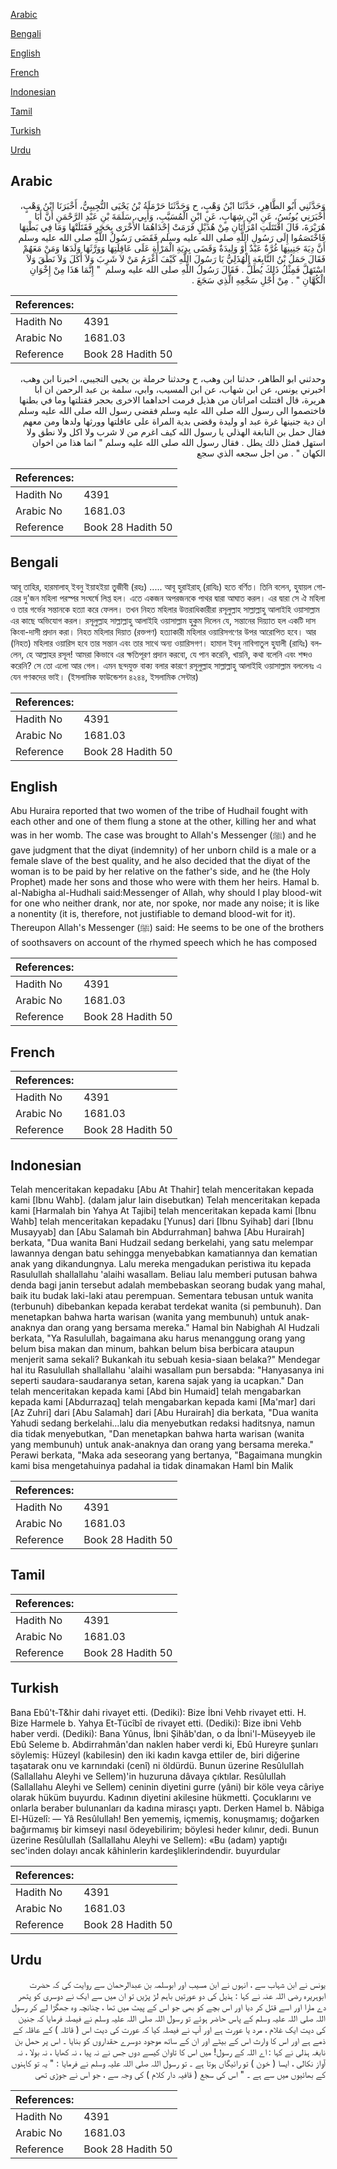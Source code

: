 [Arabic](#arabic)

[Bengali](#bengali)

[English](#english)

[French](#french)

[Indonesian](#indonesian)

[Tamil](#tamil)

[Turkish](#turkish)

[Urdu](#urdu)

## Arabic


<div dir="rtl" lang="ar" style={{fontSize:'larger',backgroundColor:'#f8f9fa',padding:20}}>
وَحَدَّثَنِي أَبُو الطَّاهِرِ، حَدَّثَنَا ابْنُ وَهْبٍ، ح وَحَدَّثَنَا حَرْمَلَةُ بْنُ يَحْيَى التُّجِيبِيُّ، أَخْبَرَنَا ابْنُ وَهْبٍ، أَخْبَرَنِي يُونُسُ، عَنِ ابْنِ شِهَابٍ، عَنِ ابْنِ الْمُسَيَّبِ، وَأَبِي، سَلَمَةَ بْنِ عَبْدِ الرَّحْمَنِ أَنَّ أَبَا هُرَيْرَةَ، قَالَ اقْتَتَلَتِ امْرَأَتَانِ مِنْ هُذَيْلٍ فَرَمَتْ إِحْدَاهُمَا الأُخْرَى بِحَجَرٍ فَقَتَلَتْهَا وَمَا فِي بَطْنِهَا فَاخْتَصَمُوا إِلَى رَسُولِ اللَّهِ صلى الله عليه وسلم فَقَضَى رَسُولُ اللَّهِ صلى الله عليه وسلم أَنَّ دِيَةَ جَنِينِهَا غُرَّةٌ عَبْدٌ أَوْ وَلِيدَةٌ وَقَضَى بِدِيَةِ الْمَرْأَةِ عَلَى عَاقِلَتِهَا وَوَرَّثَهَا وَلَدَهَا وَمَنْ مَعَهُمْ فَقَالَ حَمَلُ بْنُ النَّابِغَةِ الْهُذَلِيُّ يَا رَسُولَ اللَّهِ كَيْفَ أَغْرَمُ مَنْ لاَ شَرِبَ وَلاَ أَكَلَ وَلاَ نَطَقَ وَلاَ اسْتَهَلَّ فَمِثْلُ ذَلِكَ يُطَلُّ ‏.‏ فَقَالَ رَسُولُ اللَّهِ صلى الله عليه وسلم ‏ "‏ إِنَّمَا هَذَا مِنْ إِخْوَانِ الْكُهَّانِ ‏"‏ ‏.‏ مِنْ أَجْلِ سَجْعِهِ الَّذِي سَجَعَ ‏.‏
</div>
<div style={{backgroundColor:'#f8f9fa',padding:20, marginBottom: 10}}><table> <thead> <tr> <th>References:</th> <th></th> </tr> </thead> <tbody><tr><td>Hadith No</td><td>4391</td></tr><tr><td>Arabic No</td><td>1681.03</td></tr><tr><td>Reference</td><td>Book 28 Hadith 50</td></tr></tbody></table></div>


<div dir="rtl" lang="ar" style={{fontSize:'larger',backgroundColor:'#f8f9fa',padding:20}}>
وحدثني ابو الطاهر، حدثنا ابن وهب، ح وحدثنا حرملة بن يحيى التجيبي، اخبرنا ابن وهب، اخبرني يونس، عن ابن شهاب، عن ابن المسيب، وابي، سلمة بن عبد الرحمن ان ابا هريرة، قال اقتتلت امراتان من هذيل فرمت احداهما الاخرى بحجر فقتلتها وما في بطنها فاختصموا الى رسول الله صلى الله عليه وسلم فقضى رسول الله صلى الله عليه وسلم ان دية جنينها غرة عبد او وليدة وقضى بدية المراة على عاقلتها وورثها ولدها ومن معهم فقال حمل بن النابغة الهذلي يا رسول الله كيف اغرم من لا شرب ولا اكل ولا نطق ولا استهل فمثل ذلك يطل . فقال رسول الله صلى الله عليه وسلم " انما هذا من اخوان الكهان " . من اجل سجعه الذي سجع
</div>
<div style={{backgroundColor:'#f8f9fa',padding:20, marginBottom: 10}}><table> <thead> <tr> <th>References:</th> <th></th> </tr> </thead> <tbody><tr><td>Hadith No</td><td>4391</td></tr><tr><td>Arabic No</td><td>1681.03</td></tr><tr><td>Reference</td><td>Book 28 Hadith 50</td></tr></tbody></table></div>

## Bengali


<div dir="ltr" lang="bn" style={{fontSize:'larger',backgroundColor:'#f8f9fa',padding:20}}>
আবূ তাহির, হারমালাহ্ ইবনু ইয়াহইয়া তুজীবী (রহঃ) ..... আবূ হুরাইরাহ্ (রাযিঃ) হতে বর্ণিত। তিনি বলেন, হুযায়ল গোত্রের দু'জন মহিলা পরস্পর সংঘর্ষে লিপ্ত হল। এতে একজন অপরজনকে পাথর দ্বারা আঘাত করল। এর দ্বারা সে ঐ মহিলা ও তার গর্ভের সন্তানকে হত্যা করে ফেলল। তখন নিহত মহিলার উত্তরাধিকারীরা রসূলুল্লাহ সাল্লাল্লাহু আলাইহি ওয়াসাল্লাম এর কাছে অভিযোগ করল। রসূলুল্লাহ সাল্লাল্লাহু আলাইহি ওয়াসাল্লাম হুকুম দিলেন যে, সন্তানের দিয়্যাত হল একটি দাস কিংবা-দাসী প্রদান করা। নিহত মহিলার দিয়াত (রক্তপণ) হত্যাকারী মহিলার ওয়ারিসগণের উপর আরোপিত হবে। আর (নিহত) মহিলার ওয়ারিস হবে তার সন্তান এবং তার সাথে অন্য ওয়ারিসগণ। হামাল ইবনু নাবিগাতুল হুযালী (রাযিঃ) বললেন, হে আল্লাহর রসূল! আমরা কিভাবে এর ক্ষতিপূরণ প্রদান করবো, যে পান করেনি, খায়নি, কথা বলেনি এবং শব্দও করেনি? সে তো এলো আর গেল। এমন ছন্দযুক্ত বাক্য বলার কারণে রসূলুল্লাহ সাল্লাল্লাহু আলাইহি ওয়াসাল্লাম বললেনঃ এ যেন গণকদের ভাই। (ইসলামিক ফাউন্ডেশন ৪২৪৪, ইসলামিক সেন্টার)
</div>
<div style={{backgroundColor:'#f8f9fa',padding:20, marginBottom: 10}}><table> <thead> <tr> <th>References:</th> <th></th> </tr> </thead> <tbody><tr><td>Hadith No</td><td>4391</td></tr><tr><td>Arabic No</td><td>1681.03</td></tr><tr><td>Reference</td><td>Book 28 Hadith 50</td></tr></tbody></table></div>

## English


<div dir="ltr" lang="en" style={{fontSize:'larger',backgroundColor:'#f8f9fa',padding:20}}>
Abu Huraira reported that two women of the tribe of Hudhail fought with each other and one of them flung a stone at the other, killing her and what was in her womb. The case was brought to Allah's Messenger (ﷺ) and he gave judgment that the diyat (indemnity) of her unborn child is a male or a female slave of the best quality, and he also decided that the diyat of the woman is to be paid by her relative on the father's side, and he (the Holy Prophet) made her sons and those who were with them her heirs. Hamal b. al-Nabigha al-Hudhali said:Messenger of Allah, why should I play blood-wit for one who neither drank, nor ate, nor spoke, nor made any noise; it is like a nonentity (it is, therefore, not justifiable to demand blood-wit for it). Thereupon Allah's Messenger (ﷺ) said: He seems to be one of the brothers of soothsavers on account of the rhymed speech which he has composed
</div>
<div style={{backgroundColor:'#f8f9fa',padding:20, marginBottom: 10}}><table> <thead> <tr> <th>References:</th> <th></th> </tr> </thead> <tbody><tr><td>Hadith No</td><td>4391</td></tr><tr><td>Arabic No</td><td>1681.03</td></tr><tr><td>Reference</td><td>Book 28 Hadith 50</td></tr></tbody></table></div>

## French


<div dir="ltr" lang="fr" style={{fontSize:'larger',backgroundColor:'#f8f9fa',padding:20}}>

</div>
<div style={{backgroundColor:'#f8f9fa',padding:20, marginBottom: 10}}><table> <thead> <tr> <th>References:</th> <th></th> </tr> </thead> <tbody><tr><td>Hadith No</td><td>4391</td></tr><tr><td>Arabic No</td><td>1681.03</td></tr><tr><td>Reference</td><td>Book 28 Hadith 50</td></tr></tbody></table></div>

## Indonesian


<div dir="ltr" lang="id" style={{fontSize:'larger',backgroundColor:'#f8f9fa',padding:20}}>
Telah menceritakan kepadaku [Abu At Thahir] telah menceritakan kepada kami [Ibnu Wahb]. (dalam jalur lain disebutkan) Telah menceritakan kepada kami [Harmalah bin Yahya At Tajibi] telah menceritakan kepada kami [Ibnu Wahb] telah menceritakan kepadaku [Yunus] dari [Ibnu Syihab] dari [Ibnu Musayyab] dan [Abu Salamah bin Abdurrahman] bahwa [Abu Hurairah] berkata, "Dua wanita Bani Hudzail sedang berkelahi, yang satu melempar lawannya dengan batu sehingga menyebabkan kamatiannya dan kematian anak yang dikandungnya. Lalu mereka mengadukan peristiwa itu kepada Rasulullah shallallahu 'alaihi wasallam. Beliau lalu memberi putusan bahwa denda bagi janin tersebut adalah membebaskan seorang budak yang mahal, baik itu budak laki-laki atau perempuan. Sementara tebusan untuk wanita (terbunuh) dibebankan kepada kerabat terdekat wanita (si pembunuh). Dan menetapkan bahwa harta warisan (wanita yang membunuh) untuk anak-anaknya dan orang yang bersama mereka." Hamal bin Nabighah Al Hudzali berkata, "Ya Rasulullah, bagaimana aku harus menanggung orang yang belum bisa makan dan minum, bahkan belum bisa berbicara ataupun menjerit sama sekali? Bukankah itu sebuah kesia-siaan belaka?" Mendegar hal itu Rasulullah shallallahu 'alaihi wasallam pun bersabda: "Hanyasanya ini seperti saudara-saudaranya setan, karena sajak yang ia ucapkan." Dan telah menceritakan kepada kami [Abd bin Humaid] telah mengabarkan kepada kami [Abdurrazaq] telah mengabarkan kepada kami [Ma'mar] dari [Az Zuhri] dari [Abu Salamah] dari [Abu Hurairah] dia berkata, "Dua wanita Yahudi sedang berkelahi…lalu dia menyebutkan redaksi haditsnya, namun dia tidak menyebutkan, "Dan menetapkan bahwa harta warisan (wanita yang membunuh) untuk anak-anaknya dan orang yang bersama mereka." Perawi berkata, "Maka ada seseorang yang bertanya, "Bagaimana mungkin kami bisa mengetahuinya padahal ia tidak dinamakan Haml bin Malik
</div>
<div style={{backgroundColor:'#f8f9fa',padding:20, marginBottom: 10}}><table> <thead> <tr> <th>References:</th> <th></th> </tr> </thead> <tbody><tr><td>Hadith No</td><td>4391</td></tr><tr><td>Arabic No</td><td>1681.03</td></tr><tr><td>Reference</td><td>Book 28 Hadith 50</td></tr></tbody></table></div>

## Tamil


<div dir="ltr" lang="ta" style={{fontSize:'larger',backgroundColor:'#f8f9fa',padding:20}}>

</div>
<div style={{backgroundColor:'#f8f9fa',padding:20, marginBottom: 10}}><table> <thead> <tr> <th>References:</th> <th></th> </tr> </thead> <tbody><tr><td>Hadith No</td><td>4391</td></tr><tr><td>Arabic No</td><td>1681.03</td></tr><tr><td>Reference</td><td>Book 28 Hadith 50</td></tr></tbody></table></div>

## Turkish


<div dir="ltr" lang="tr" style={{fontSize:'larger',backgroundColor:'#f8f9fa',padding:20}}>
Bana Ebû't-T&hir dahi rivayet etti. (Dediki): Bize İbni Vehb rivayet etti. H. Bize Harmele b. Yahya Et-Tücîbî de rivayet etti. (Dediki): Bize ibni Vehb haber verdi. (Dediki): Bana Yûnus, İbni Şihâb'dan, o da İbni'l-Müseyyeb ile Ebû Seleme b. Abdirrahmân'dan naklen haber verdi ki, Ebû Hureyre şunları söylemiş: Hüzeyl (kabilesin) den iki kadın kavga ettiler de, biri diğerine taşatarak onu ve karnındaki (cenî) ni öldürdü. Bunun üzerine ResûluIIah (Sallallahu Aleyhi ve Sellem)'in huzuruna dâvaya çıktılar. Resûlullah (Sallallahu Aleyhi ve Sellem) ceninin diyetini gurre (yâni) bir köle veya câriye olarak hüküm buyurdu. Kadının diyetini akilesine hükmetti. Çocuklarını ve onlarla beraber bulunanları da kadına mirasçı yaptı. Derken Hamel b. Nâbiga El-Hüzelî: — Yâ Resûlullah! Ben yememiş, içmemiş, konuşmamış; doğarken bağırmamış bir kimseyi nasıl ödeyebilirim; böylesi heder kılınır, dedi. Bunun üzerine Resûlullah (Sallallahu Aleyhi ve Sellem): «Bu (adam) yaptığı sec'inden dolayı ancak kâhinlerin kardeşliklerindendir. buyurdular
</div>
<div style={{backgroundColor:'#f8f9fa',padding:20, marginBottom: 10}}><table> <thead> <tr> <th>References:</th> <th></th> </tr> </thead> <tbody><tr><td>Hadith No</td><td>4391</td></tr><tr><td>Arabic No</td><td>1681.03</td></tr><tr><td>Reference</td><td>Book 28 Hadith 50</td></tr></tbody></table></div>

## Urdu


<div dir="rtl" lang="ur" style={{fontSize:'larger',backgroundColor:'#f8f9fa',padding:20}}>
یونس نے ابن شہاب سے ، انہوں نے ابن مسیب اور ابوسلمہ بن عبدالرحمان سے روایت کی کہ حضرت ابوہریرہ رضی اللہ عنہ نے کہا : ہذیل کی دو عورتیں باہم لڑ پڑیں تو ان میں سے ایک نے دوسری کو پتھر دے مارا اور اسے قتل کر دیا اور اس بچے کو بھی جو اس کے پیٹ میں تھا ، چنانچہ وہ جھگڑا لے کر رسول اللہ صلی اللہ علیہ وسلم کے پاس حاضر ہوئے تو رسول اللہ صلی اللہ علیہ وسلم نے فیصلہ فرمایا کہ جنین کی دیت ایک غلام ، مرد یا عورت ہے اور آپ نے فیصلہ کیا کہ عورت کی دیت اس ( قاتلہ ) کے عاقلہ کے ذمے ہے اور اس کا وارث اس کے بیٹے اور ان کے ساتھ موجود دوسرے حقداروں کو بنایا ۔ اس پر حمل بن نابغہ ہذلی نے کہا : اے اللہ کے رسول! میں اس کا تاوان کیسے دوں جس نے نہ پیا ، نہ کھایا ، نہ بولا ، نہ آواز نکالی ، ایسا ( خون ) تو رائیگاں ہوتا ہے ۔ تو رسول اللہ صلی اللہ علیہ وسلم نے فرمایا : " یہ تو کاہنوں کے بھائیوں میں سے ہے ۔ " اس کی سجع ( قافیہ دار کلام ) کی وجہ سے ، جو اس نے جوڑی تھی
</div>
<div style={{backgroundColor:'#f8f9fa',padding:20, marginBottom: 10}}><table> <thead> <tr> <th>References:</th> <th></th> </tr> </thead> <tbody><tr><td>Hadith No</td><td>4391</td></tr><tr><td>Arabic No</td><td>1681.03</td></tr><tr><td>Reference</td><td>Book 28 Hadith 50</td></tr></tbody></table></div>